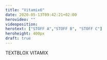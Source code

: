 ```yaml
---
title: "Vitamix6"
date: 2020-05-13T09:42:21+02:00
herovideo: ""
videoposition:
herotext: ["STOFF A","STOFF B", "STOFF C"]
heroheight: 400px
draft: true
---
```

TEXTBLOX VITAMIX
